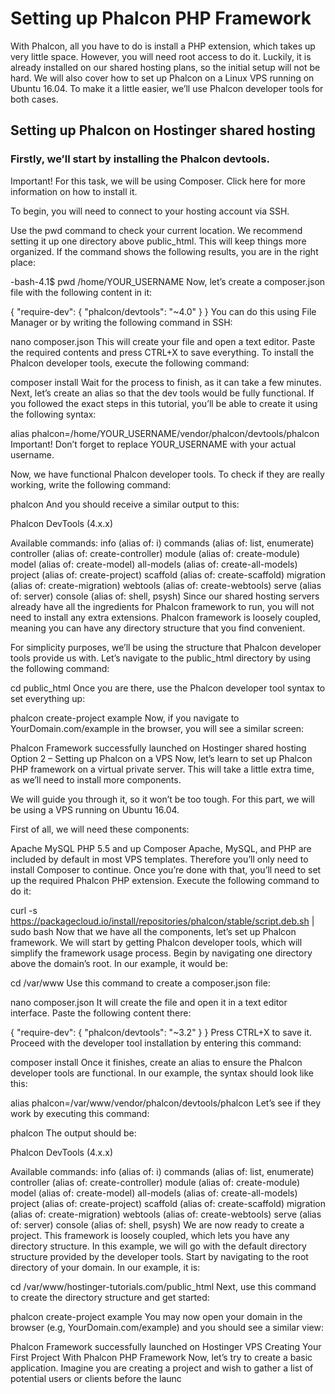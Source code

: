# Setting up Phalcon PHP Framework
With Phalcon, all you have to do is install a PHP extension, which takes up very little space. However, you will need root access to do it. Luckily, it is already installed on our shared hosting plans, so the initial setup will not be hard. We will also cover how to set up Phalcon on a Linux VPS running on Ubuntu 16.04. To make it a little easier, we’ll use Phalcon developer tools for both cases. 


## Setting up Phalcon on Hostinger shared hosting
### Firstly, we’ll start by installing the Phalcon devtools.

Important! For this task, we will be using Composer. Click here for more information on how to install it.

To begin, you will need to connect to your hosting account via SSH.

Use the pwd command to check your current location. We recommend setting it up one directory above public_html. This will keep things more organized. If the command shows the following results, you are in the right place:

-bash-4.1$ pwd 
/home/YOUR_USERNAME
Now, let’s create a composer.json file with the following content in it:

{
    "require-dev": {
        "phalcon/devtools": "~4.0"
    }
}
You can do this using File Manager or by writing the following command in SSH:

nano composer.json
This will create your file and open a text editor. Paste the required contents and press CTRL+X to save everything. To install the Phalcon developer tools, execute the following command:

composer install
Wait for the process to finish, as it can take a few minutes. Next, let’s create an alias so that the dev tools would be fully functional. If you followed the exact steps in this tutorial, you’ll be able to create it using the following syntax:

alias phalcon=/home/YOUR_USERNAME/vendor/phalcon/devtools/phalcon
Important! Don’t forget to replace YOUR_USERNAME with your actual username.

Now, we have functional Phalcon developer tools. To check if they are really working, write the following command:

phalcon
And you should receive a similar output to this:

Phalcon DevTools (4.x.x)

Available commands:
info (alias of: i)
commands (alias of: list, enumerate)
controller (alias of: create-controller)
module (alias of: create-module)
model (alias of: create-model)
all-models (alias of: create-all-models)
project (alias of: create-project)
scaffold (alias of: create-scaffold)
migration (alias of: create-migration)
webtools (alias of: create-webtools)
serve (alias of: server)
console (alias of: shell, psysh)
Since our shared hosting servers already have all the ingredients for Phalcon framework to run, you will not need to install any extra extensions. Phalcon framework is loosely coupled, meaning you can have any directory structure that you find convenient.

For simplicity purposes, we’ll be using the structure that Phalcon developer tools provide us with. Let’s navigate to the public_html directory by using the following command:

cd public_html
Once you are there, use the Phalcon developer tool syntax to set everything up:

phalcon create-project example
Now, if you navigate to YourDomain.com/example in the browser, you will see a similar screen:

Phalcon Framework successfully launched on Hostinger shared hosting
Option 2 – Setting up Phalcon on a VPS
Now, let’s learn to set up Phalcon PHP framework on a virtual private server. This will take a little extra time, as we’ll need to install more components.

We will guide you through it, so it won’t be too tough. For this part, we will be using a VPS running on Ubuntu 16.04.

First of all, we will need these components:

Apache
MySQL
PHP 5.5 and up
Composer
Apache, MySQL, and PHP are included by default in most VPS templates. Therefore you’ll only need to install Composer to continue. Once you’re done with that, you’ll need to set up the required Phalcon PHP extension. Execute the following command to do it:

curl -s https://packagecloud.io/install/repositories/phalcon/stable/script.deb.sh | sudo bash
Now that we have all the components, let’s set up Phalcon framework. We will start by getting Phalcon developer tools, which will simplify the framework usage process. Begin by navigating one directory above the domain’s root. In our example, it would be:

cd /var/www
Use this command to create a composer.json file:

nano composer.json
It will create the file and open it in a text editor interface. Paste the following content there:

{
    "require-dev": {
        "phalcon/devtools": "~3.2"
    }
}
Press CTRL+X to save it. Proceed with the developer tool installation by entering this command:

composer install
Once it finishes, create an alias to ensure the Phalcon developer tools are functional. In our example, the syntax should look like this:

alias phalcon=/var/www/vendor/phalcon/devtools/phalcon
Let’s see if they work by executing this command:

phalcon
The output should be:

Phalcon DevTools (4.x.x)

Available commands:
info (alias of: i)
commands (alias of: list, enumerate)
controller (alias of: create-controller)
module (alias of: create-module)
model (alias of: create-model)
all-models (alias of: create-all-models)
project (alias of: create-project)
scaffold (alias of: create-scaffold)
migration (alias of: create-migration)
webtools (alias of: create-webtools)
serve (alias of: server)
console (alias of: shell, psysh)
We are now ready to create a project. This framework is loosely coupled, which lets you have any directory structure. In this example, we will go with the default directory structure provided by the developer tools. Start by navigating to the root directory of your domain. In our example, it is:

cd /var/www/hostinger-tutorials.com/public_html
Next, use this command to create the directory structure and get started:

phalcon create-project example
You may now open your domain in the browser (e.g, YourDomain.com/example) and you should see a similar view:

Phalcon Framework successfully launched on Hostinger VPS
Creating Your First Project With Phalcon PHP Framework
Now, let’s try to create a basic application. Imagine you are creating a project and wish to gather a list of potential users or clients before the launc
